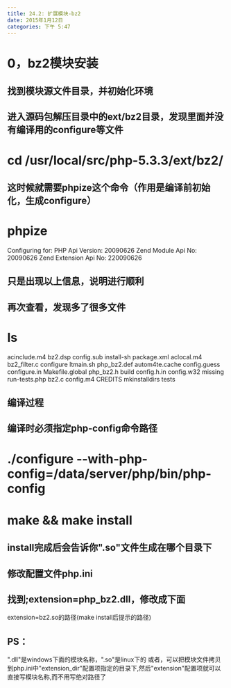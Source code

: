 ```yaml
---
title: 24.2: 扩展模块-bz2
date: 2015年1月12日
categories: 下午 5:47
---
```

 
0，bz2模块安装
========================================
## 找到模块源文件目录，并初始化环境
## 进入源码包解压目录中的ext/bz2目录，发现里面并没有编译用的configure等文件
# cd /usr/local/src/php-5.3.3/ext/bz2/
 
## 这时候就需要phpize这个命令（作用是编译前初始化，生成configure）
# phpize
Configuring for:
PHP Api Version:         20090626
Zend Module Api No:      20090626
Zend Extension Api No:   220090626
## 只是出现以上信息，说明进行顺利
 
## 再次查看，发现多了很多文件
# ls
acinclude.m4    bz2.dsp       config.sub    install-sh       package.xml
aclocal.m4      bz2_filter.c  configure     ltmain.sh        php_bz2.def
autom4te.cache  config.guess  configure.in  Makefile.global  php_bz2.h
build           config.h.in   config.w32    missing          run-tests.php
bz2.c           config.m4     CREDITS       mkinstalldirs    tests
 
## 编译过程
## 编译时必须指定php-config命令路径
# ./configure --with-php-config=/data/server/php/bin/php-config
# make && make install
## install完成后会告诉你".so"文件生成在哪个目录下
 
## 修改配置文件php.ini
## 找到;extension=php_bz2.dll，修改成下面
extension=bz2.so的路径(make install后提示的路径)
## PS：
".dll"是windows下面的模块名称，".so"是linux下的
或者，可以把模块文件拷贝到php.ini中"extension_dir"配置项指定的目录下,然后"extension"配置项就可以直接写模块名称,而不用写绝对路径了 
